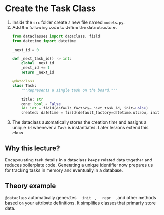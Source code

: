 # Create the Task Class

1. Inside the `src` folder create a new file named `models.py`.
2. Add the following code to define the data structure:
   ```python
   from dataclasses import dataclass, field
   from datetime import datetime

   _next_id = 0

   def _next_task_id() -> int:
       global _next_id
       _next_id += 1
       return _next_id

   @dataclass
   class Task:
       """Represents a single task on the board."""

       title: str
       done: bool = False
       id: int = field(default_factory=_next_task_id, init=False)
       created: datetime = field(default_factory=datetime.utcnow, init=False)
   ```
3. The dataclass automatically stores the creation time and assigns a unique
   `id` whenever a `Task` is instantiated. Later lessons extend this class.

## Why this lecture?

Encapsulating task details in a dataclass keeps related data together and
reduces boilerplate code. Generating a unique identifier now prepares us for
tracking tasks in memory and eventually in a database.
## Theory example
`@dataclass` automatically generates `__init__`, `__repr__`, and other methods based on your attribute definitions. It simplifies classes that primarily store data.
